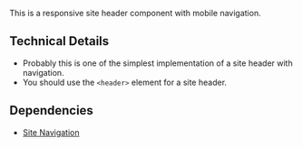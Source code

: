 <p class="lead">This is a responsive site header component with mobile navigation.</p>

## Technical Details

- Probably this is one of the simplest implementation of a site header with navigation.
- You should use the `<header>` element for a site header.

## Dependencies

- [Site Navigation](/ui/navigation/site-navigation)
